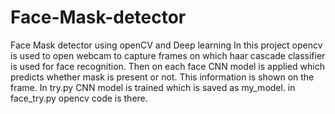 # Face-Mask-detector
Face Mask detector using openCV and Deep learning
In this project opencv is used to open webcam to capture frames on which haar cascade classifier is used for face recognition. Then on each face CNN model is applied which predicts whether mask is present or not.
This information is shown on the frame.
In try.py CNN model is trained which is saved as my_model.
in face_try.py opencv code is there.
